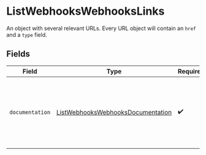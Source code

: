 # ListWebhooksWebhooksLinks

An object with several relevant URLs. Every URL object will contain an `href` and a `type` field.


## Fields

| Field                                                                                             | Type                                                                                              | Required                                                                                          | Description                                                                                       |
| ------------------------------------------------------------------------------------------------- | ------------------------------------------------------------------------------------------------- | ------------------------------------------------------------------------------------------------- | ------------------------------------------------------------------------------------------------- |
| `documentation`                                                                                   | [ListWebhooksWebhooksDocumentation](../../models/operations/ListWebhooksWebhooksDocumentation.md) | :heavy_check_mark:                                                                                | In v2 endpoints, URLs are commonly represented as objects with an `href` and `type` field.        |
